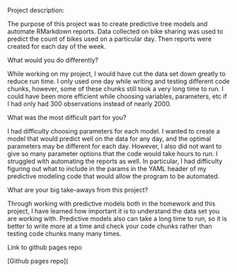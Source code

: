 Project description:

The purpose of this project was to create predictive tree models and automate RMarkdown reports. Data collected on bike sharing was used to predict the count of bikes used on a particular day. Then reports were created for each day of the week.

What would you do differently?

While working on my project, I would have cut the data set down greatly to reduce run time. I only used one day while writing and testing different code chunks, however, some of these chunks still took a very long time to run. I could have been more efficient while choosing variables, parameters, etc if I had only had 300 observations instead of nearly 2000.

What was the most difficult part for you?

I had difficulty choosing parameters for each model. I wanted to create a model that would predict well on the data for any day, and the optimal parameters may be different for each day. However, I also did not want to give so many parameter options that the code would take hours to run. I struggled with automating the reports as well. In particular, I had difficulty figuring out what to include in the params in the YAML header of my predictive modeling code that would allow the program to be automated.

What are your big take-aways from this project?

Through working with predictive models both in the homework and this project, I have learned how important it is to understand the data set you are working with. Predictive models also can take a long time to run, so it is better to write more at a time and check your code chunks rather than testing code chunks many many times. 

Link to github pages repo

[Github pages repo](

